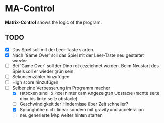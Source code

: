 ﻿# MA-Control

**Matrix-Control** shows the logic of the program.
## TODO
- [x] Das Spiel soll mit der Leer-Taste starten.
- [x] Nach 'Game Over' soll das Spiel mit der Leer-Taste neu gestartet werden.
- [ ] Bei 'Game Over' soll der Dino rot gezeichnet werden. Beim Neustart des Spiels soll er wieder grün sein.
- [ ] Sekundenzähler hinzufügen
- [ ] High score hinzufügen
- [ ] Selber eine Verbesserung im Programm machen
	- [x] Hitboxen sind 15 Pixel hinter dem Angezeigten Obstacle (rechte seite dino bis linke seite obstacle)
	- [ ] Geschwindigkeit der Hindernisse über Zeit schneller?
	- [X] Sprunghöhe nicht linear sondern mit gravity und acceleration
	- [ ] neu generierte Map weiter hinten starten